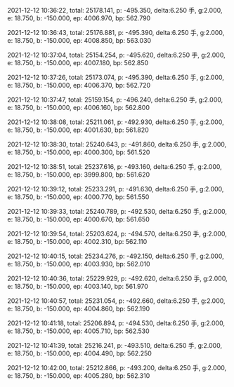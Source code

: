 2021-12-12 10:36:22, total: 25178.141, p: -495.350, delta:6.250 手, g:2.000, e: 18.750, b: -150.000, ep: 4006.970, bp: 562.790

2021-12-12 10:36:43, total: 25176.881, p: -495.390, delta:6.250 手, g:2.000, e: 18.750, b: -150.000, ep: 4008.850, bp: 563.030

2021-12-12 10:37:04, total: 25154.254, p: -495.620, delta:6.250 手, g:2.000, e: 18.750, b: -150.000, ep: 4007.180, bp: 562.850

2021-12-12 10:37:26, total: 25173.074, p: -495.390, delta:6.250 手, g:2.000, e: 18.750, b: -150.000, ep: 4006.370, bp: 562.720

2021-12-12 10:37:47, total: 25159.154, p: -496.240, delta:6.250 手, g:2.000, e: 18.750, b: -150.000, ep: 4006.160, bp: 562.800

2021-12-12 10:38:08, total: 25211.061, p: -492.930, delta:6.250 手, g:2.000, e: 18.750, b: -150.000, ep: 4001.630, bp: 561.820

2021-12-12 10:38:30, total: 25240.643, p: -491.860, delta:6.250 手, g:2.000, e: 18.750, b: -150.000, ep: 4000.300, bp: 561.520

2021-12-12 10:38:51, total: 25237.616, p: -493.160, delta:6.250 手, g:2.000, e: 18.750, b: -150.000, ep: 3999.800, bp: 561.620

2021-12-12 10:39:12, total: 25233.291, p: -491.630, delta:6.250 手, g:2.000, e: 18.750, b: -150.000, ep: 4000.770, bp: 561.550

2021-12-12 10:39:33, total: 25240.789, p: -492.530, delta:6.250 手, g:2.000, e: 18.750, b: -150.000, ep: 4000.670, bp: 561.650

2021-12-12 10:39:54, total: 25203.624, p: -494.570, delta:6.250 手, g:2.000, e: 18.750, b: -150.000, ep: 4002.310, bp: 562.110

2021-12-12 10:40:15, total: 25234.276, p: -492.150, delta:6.250 手, g:2.000, e: 18.750, b: -150.000, ep: 4003.930, bp: 562.010

2021-12-12 10:40:36, total: 25229.929, p: -492.620, delta:6.250 手, g:2.000, e: 18.750, b: -150.000, ep: 4003.140, bp: 561.970

2021-12-12 10:40:57, total: 25231.054, p: -492.660, delta:6.250 手, g:2.000, e: 18.750, b: -150.000, ep: 4004.860, bp: 562.190

2021-12-12 10:41:18, total: 25206.894, p: -494.530, delta:6.250 手, g:2.000, e: 18.750, b: -150.000, ep: 4005.710, bp: 562.530

2021-12-12 10:41:39, total: 25216.241, p: -493.510, delta:6.250 手, g:2.000, e: 18.750, b: -150.000, ep: 4004.490, bp: 562.250

2021-12-12 10:42:00, total: 25212.866, p: -493.200, delta:6.250 手, g:2.000, e: 18.750, b: -150.000, ep: 4005.280, bp: 562.310